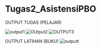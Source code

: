 # Tugas2_AsistensiPBO
OUTPUT TUGAS (PELAJAR)

![output1](https://user-images.githubusercontent.com/49510953/65934352-3bde2e80-e43f-11e9-9b8f-6f4e4132b3a9.jpg)
![OUtput2](https://user-images.githubusercontent.com/49510953/65934353-3c76c500-e43f-11e9-8ba8-e3b013b2d2b5.jpg)
![OUTPUT3](https://user-images.githubusercontent.com/49510953/65934355-3f71b580-e43f-11e9-8eee-3e4c5da50524.jpg)

OUTPUT LATIHAN (BUKU)
![outputt](https://user-images.githubusercontent.com/49510953/65940270-4b1aa780-e452-11e9-9c02-39aa7b7eb8d1.jpg)
